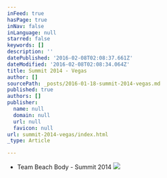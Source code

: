 ```yaml
---
inFeed: true
hasPage: true
inNav: false
inLanguage: null
starred: false
keywords: []
description: ''
datePublished: '2016-02-08T02:08:37.661Z'
dateModified: '2016-02-08T02:08:34.064Z'
title: Summit 2014 - Vegas
author: []
sourcePath: _posts/2016-01-18-summit-2014-vegas.md
published: true
authors: []
publisher:
  name: null
  domain: null
  url: null
  favicon: null
url: summit-2014-vegas/index.html
_type: Article

---
```

* Team Beach Body - Summit 2014 ![](https://s3-us-west-2.amazonaws.com/the-grid-img/p/c530f15ec8b808ece0a97a386f17b45adb4a26e4.jpg)
